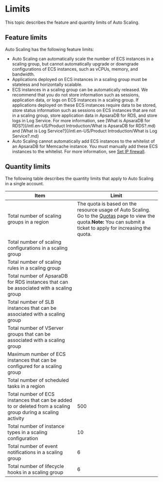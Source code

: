 # Limits

This topic describes the feature and quantity limits of Auto Scaling.

## Feature limits

Auto Scaling has the following feature limits:

-   Auto Scaling can automatically scale the number of ECS instances in a scaling group, but cannot automatically upgrade or downgrade configurations of ECS instances, such as vCPUs, memory, and bandwidth.
-   Applications deployed on ECS instances in a scaling group must be stateless and horizontally scalable.
-   ECS instances in a scaling group can be automatically released. We recommend that you do not store information such as sessions, application data, or logs on ECS instances in a scaling group. If applications deployed on these ECS instances require data to be stored, store status information such as sessions on ECS instances that are not in a scaling group, store application data in ApsaraDB for RDS, and store logs in Log Service. For more information, see [What is ApsaraDB for RDS?](/intl.en-US/Product Introduction/What is ApsaraDB for RDS?.md) and [What is Log Service?](/intl.en-US/Product Introduction/What is Log Service?.md)
-   Auto Scaling cannot automatically add ECS instances to the whitelist of an ApsaraDB for Memcache instance. You must manually add these ECS instances to the whitelist. For more information, see [Set IP firewall](https://www.alibabacloud.com/help/doc-detail/48234.htm).

## Quantity limits

The following table describes the quantity limits that apply to Auto Scaling in a single account.

|Item|Limit|
|----|-----|
|Total number of scaling groups in a region|The quota is based on the resource usage of Auto Scaling. Go to the [Quotas](https://quotas.console.aliyun.com/products/ess/quotas) page to view the quota.**Note:** You can submit a ticket to apply for increasing the quota. |
|Total number of scaling configurations in a scaling group|
|Total number of scaling rules in a scaling group|
|Total number of ApsaraDB for RDS instances that can be associated with a scaling group|
|Total number of SLB instances that can be associated with a scaling group|
|Total number of VServer groups that can be associated with a scaling group|
|Maximum number of ECS instances that can be configured for a scaling group|
|Total number of scheduled tasks in a region|
|Total number of ECS instances that can be added to or deleted from a scaling group during a scaling activity|500|
|Total number of instance types in a scaling configuration|10|
|Total number of event notifications in a scaling group|6|
|Total number of lifecycle hooks in a scaling group|6|


